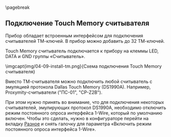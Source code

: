 \pagebreak


## Подключение Touch Memory считывателя

Прибор обладает встроенным интерфейсом для подключения считывателей ТМ-ключей. В прибор можно добавить до 32 ТМ-ключей.   

Touch Memory считыватель подключается к прибору на клеммы LED, DATA и GND группы «Считыватель».

\imgcapt{img/04-09-install-tm.png}{Схема подключения Touch Memory считывателя}

Вместо ТМ-считывателя можно подключить любой считыватель с эмуляцией протокола Dallas Touch Memory (DS1990A). Например, Proxymity-считыватели ("ПС-01", "CP-Z2B"). 

При этом нужно принять во внимание, что для подключения некоторых считывателей, эмулирующих протокол DS1990A, необходимо отключить режим постоянного опроса интерфейса 1-Wire, который по умолчанию включен. Чтобы это сделать, нужно в конфигураторе перейти на вкладку [Разное](#control-indication) и снять галочку для параметра «Включить режим постоянного опроса интерфейса 1-Wire». 

